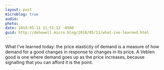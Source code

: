 ```yaml
---
layout: post
microblog: true
audio: 
photo: 
date: 2018-05-11 11:51:12 -0500
guid: http://dehowell.micro.blog/2018/05/11/what-ive-learned.html
---
```

What I've learned today: the price elasticity of demand is a measure of how demand for a good changes in response to changes in its price. A Veblen good is one where demand goes up as the price increases, because signalling that you can afford it is the point.
